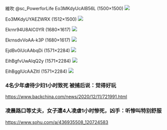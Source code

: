 維吹
@sc_PowerforLife
Eo3MKdyUcAIB56L (1500×1500)
<img src="https://pbs.twimg.com/media/Eo3MKdyUcAIB56L?format=jpg&name=orig">

Eo3MKdyUYAEZWRX (1512×1500)
<img src="https://pbs.twimg.com/media/Eo3MKdyUYAEZWRX?format=jpg&name=orig">

Ekrnr94U8AIC0YR (1680×1617)
<img src="https://pbs.twimg.com/media/Ekrnr94U8AIC0YR?format=jpg&name=orig">

EkrnsdvVoAA-k3P (1680×1617)
<img src="https://pbs.twimg.com/media/EkrnsdvVoAA-k3P?format=jpg&name=orig">

EjdBv0iUcAAbqDi (1571×2284)
<img src="https://pbs.twimg.com/media/EjdBv0iUcAAbqDi?format=jpg&name=orig">

EihBgfvUwAIqQ2y (1571×2284)
<img src="https://pbs.twimg.com/media/EihBgfvUwAIqQ2y?format=jpg&name=orig">

EihBggIUcAAZItI (1571×2284)
<img src="https://pbs.twimg.com/media/EihBggIUcAAZItI?format=jpg&name=orig">

### 4名少年虐待少妇1小时致死 被捕后说：觉得好玩
https://www.backchina.com/news/2020/12/11/721991.html

### 凌晨路口等丈夫，女子遭4人凌虐1小时惨死，凶手：听惨叫特别舒服
https://www.sohu.com/a/436935508_120724583
